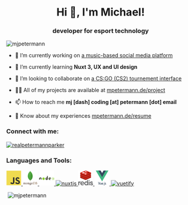 <h1 align="center">Hi 👋, I'm Michael!</h1>
<h3 align="center">developer for esport technology</h3>

<p align="left"> <img src="https://komarev.com/ghpvc/?username=mjpetermann&label=stalker%20count&color=000000&style=flat" alt="mjpetermann" /> </p>

- 🔭 I’m currently working on [a music-based social media platform](https://github.com/MJPetermann/socialfy-web)

- 🌱 I’m currently learning **Nuxt 3, UX and UI design**

- 👯 I’m looking to collaborate on [a CS:GO (CS2) tournement interface](https://github.com/MJPetermann/TournementWebInterface)

- 👨‍💻 All of my projects are available at [mpetermann.de/project](mpetermann.de/project)

- 📫 How to reach me **mj [dash] coding [at] petermann [dot] email**

- 📄 Know about my experiences [mpetermann.de/resume](mpetermann.de/resume)

<h3 align="left">Connect with me:</h3>
<p align="left">
<a href="https://www.instagram.com/publicpetermann/" target="blank"><img align="center" src="https://raw.githubusercontent.com/rahuldkjain/github-profile-readme-generator/master/src/images/icons/Social/instagram.svg" alt="realpetermannparker" height="30" width="40" /></a>
</p>

<h3 align="left">Languages and Tools:</h3>
<p align="left"> <a href="https://developer.mozilla.org/en-US/docs/Web/JavaScript" target="_blank" rel="noreferrer"> <img src="https://raw.githubusercontent.com/devicons/devicon/master/icons/javascript/javascript-original.svg" alt="javascript" width="40" height="40"/> </a> <a href="https://www.mongodb.com/" target="_blank" rel="noreferrer"> <img src="https://raw.githubusercontent.com/devicons/devicon/master/icons/mongodb/mongodb-original-wordmark.svg" alt="mongodb" width="40" height="40"/> </a> <a href="https://nodejs.org" target="_blank" rel="noreferrer"> <img src="https://raw.githubusercontent.com/devicons/devicon/master/icons/nodejs/nodejs-original-wordmark.svg" alt="nodejs" width="40" height="40"/> </a> <a href="https://nuxtjs.org/" target="_blank" rel="noreferrer"> <img src="https://www.vectorlogo.zone/logos/nuxtjs/nuxtjs-icon.svg" alt="nuxtjs" width="40" height="40"/> </a> <a href="https://redis.io" target="_blank" rel="noreferrer"> <img src="https://raw.githubusercontent.com/devicons/devicon/master/icons/redis/redis-original-wordmark.svg" alt="redis" width="40" height="40"/> </a> <a href="https://vuejs.org/" target="_blank" rel="noreferrer"> <img src="https://raw.githubusercontent.com/devicons/devicon/master/icons/vuejs/vuejs-original-wordmark.svg" alt="vuejs" width="40" height="40"/> </a> <a href="https://vuetifyjs.com/en/" target="_blank" rel="noreferrer"> <img src="https://bestofjs.org/logos/vuetify.svg" alt="vuetify" width="40" height="40"/> </a> </p>

<p>&nbsp;<img align="center" src="https://github-readme-stats.vercel.app/api?username=mjpetermann&show_icons=true&locale=en" alt="mjpetermann" /></p>

